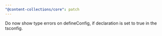 ```yaml
---
"@content-collections/core": patch
---
```


Do now show type errors on defineConfig, if declaration is set to true in the tsconfig.
